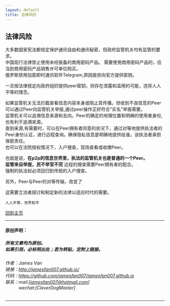 ```yaml
---
layout: default
title: 法律风险
---
```


## 法律风险

大多数国家宪法都规定保护通讯自由和通讯秘密，但政府监管机关均有监管的要求。  
中国现行法律禁止使用未经报备的商用密码产品。 需要使用商用密码产品的，应当到商用密码产品销售许可单位购买。  
俄罗斯禁用加密即时通讯软件Telegram,原因是拒向官方提供密钥。  

一旦按法律规定向政府组织提供peer密钥，则存在泄露和滥用的可能，违背人人平等的理念。  

如果监管机关无法拦截查看信息内容本身或阻止其传播。但收到不良信息的Peer可以通过Peer向监管机关举报,通过peer操作正好符合"实名"举报需要。  
监管机关可以追溯信息来源和去向。Peer的确定的地理位置和明确的使用者身份,也有利于追溯来源。  
查到来源,有需要时，可以在Peer拥有者同意的状况下，通过对等地提供执法者的Peer身份认证，进行远程查询。确保隐私信息是明确地提供给谁。该执法者承担保密责任。  
也可以在法院授权情况下，入户搜查，现场查看或收缴Peer。  

也就是说，**在p2p的信息世界里，执法的监管机关也是普通的一个Peer。**  
**监管来自举报，民不举官不究** 远程的搜查需要Peer拥有者的配合。  
强制的执法权必须回归到传统的入户搜查。  

另外，Peer与Peer的对等传输，改变了

这需要立法者探讨和制定新的法律以适应时代的需要。

```
人人平等，世界和平
```

[回到主页](http://jamesfan007.github.io/)

---

#### 原创声明：

##### 所有文章均为原创。 <br/> 如果引用，必标明出处；若为转贴，定附上链接。

###### 作者：James Van <br/> 链接：http://jamesfan007.github.io/ <br/> 代码：https://github.com/jamesfan007/jamesfan007.github.io <br/> 联系：mail:[jamesfan007@hotmail.com]  <br/> &emsp;&emsp;&emsp;wechat:[CleverDogMaster]

---
